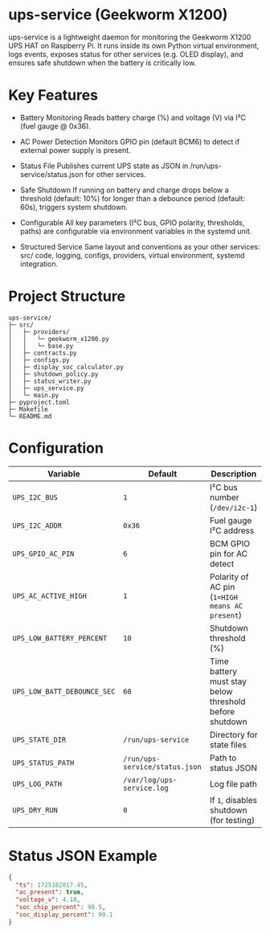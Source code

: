 # ups-service (Geekworm X1200)

ups-service is a lightweight daemon for monitoring the Geekworm X1200 UPS HAT on Raspberry Pi.
It runs inside its own Python virtual environment, logs events, exposes status for other services (e.g. OLED display), and ensures safe shutdown when the battery is critically low.

# Key Features

- Battery Monitoring
Reads battery charge (%) and voltage (V) via I²C (fuel gauge @ 0x36).

- AC Power Detection
Monitors GPIO pin (default BCM6) to detect if external power supply is present.

- Status File
Publishes current UPS state as JSON in /run/ups-service/status.json for other services.

- Safe Shutdown
If running on battery and charge drops below a threshold (default: 10%) for longer than a debounce period (default: 60s), triggers system shutdown.

- Configurable
All key parameters (I²C bus, GPIO polarity, thresholds, paths) are configurable via environment variables in the systemd unit.

- Structured Service
Same layout and conventions as your other services: src/ code, logging, configs, providers, virtual environment, systemd integration.

# Project Structure

```
ups-service/
├─ src/
│   ├─ providers/
│   │   └─ geekworm_x1200.py
│   │   └─ base.py
│   ├─ contracts.py
│   ├─ configs.py
│   ├─ display_soc_calculator.py
│   ├─ shutdown_policy.py
│   ├─ status_writer.py
│   ├─ ups_service.py
│   └─ main.py
├─ pyproject.toml
├─ Makefile
└─ README.md
```

# Configuration

| Variable                    | Default                        | Description                                            |
| --------------------------- | ------------------------------ | ------------------------------------------------------ |
| `UPS_I2C_BUS`               | `1`                            | I²C bus number (`/dev/i2c-1`)                          |
| `UPS_I2C_ADDR`              | `0x36`                         | Fuel gauge I²C address                                 |
| `UPS_GPIO_AC_PIN`           | `6`                            | BCM GPIO pin for AC detect                             |
| `UPS_AC_ACTIVE_HIGH`        | `1`                            | Polarity of AC pin (`1=HIGH means AC present`)         |
| `UPS_LOW_BATTERY_PERCENT`   | `10`                           | Shutdown threshold (%)                                 |
| `UPS_LOW_BATT_DEBOUNCE_SEC` | `60`                           | Time battery must stay below threshold before shutdown |
| `UPS_STATE_DIR`             | `/run/ups-service`             | Directory for state files                              |
| `UPS_STATUS_PATH`           | `/run/ups-service/status.json` | Path to status JSON                                    |
| `UPS_LOG_PATH`              | `/var/log/ups-service.log`     | Log file path                                          |
| `UPS_DRY_RUN`               | `0`                            | If `1`, disables shutdown (for testing)                |

# Status JSON Example

```json
{
  "ts": 1725182017.45,
  "ac_present": true,
  "voltage_v": 4.18,
  "soc_chip_percent": 98.5,
  "soc_display_percent": 99.1
}
```